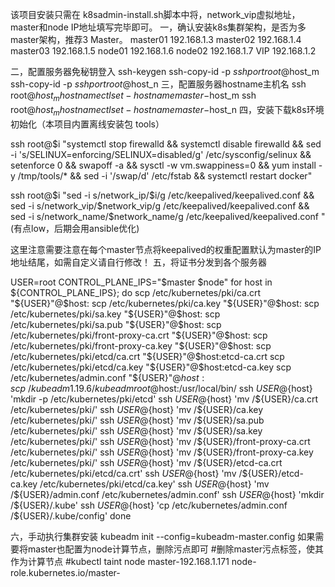   该项目安装只需在 k8sadmin-install.sh脚本中将，network_vip虚拟地址，master和node IP地址填写完毕即可。
一，确认安装k8s集群架构，是否为多master架构，推荐3 Master。
   master01    192.168.1.3
   master02    192.168.1.4
   master03    192.168.1.5
   node01      192.168.1.6
   node02      192.168.1.7
   VIP         192.168.1.2
   
二，配置服务器免秘钥登入
  ssh-keygen
  ssh-copy-id -p $sshport root@$host_m
  ssh-copy-id -p $sshport root@$host_n
三，配置服务器hostname主机名
  ssh root@$host_m hostnamectl set-hostname master-$host_m
  ssh root@$host_m hostnamectl set-hostname master-$host_n
四，安装下载k8s环境初始化（本项目内置离线安装包 tools）

  ssh root@$i "systemctl stop firewalld &&
  systemctl disable firewalld &&
  sed -i 's/SELINUX=enforcing/SELINUX=disabled/g' /etc/sysconfig/selinux &&
  setenforce 0 &&
  swapoff -a && sysctl -w vm.swappiness=0 &&
  yum install -y /tmp/tools/*  &&
  sed -i '/swap/d' /etc/fstab &&
  systemctl restart docker"

  ssh root@$i "sed -i s/network_ip/$i/g /etc/keepalived/keepalived.conf &&
  sed -i s/network_vip/$network_vip/g /etc/keepalived/keepalived.conf &&
  sed -i s/network_name/$network_name/g /etc/keepalived/keepalived.conf "
  (有点low，后期会用ansible优化)
 
  这里注意需要注意在每个master节点将keepalived的权重配置默认为master的IP地址结尾，如需自定义请自行修改！
 五，将证书分发到各个服务器

USER=root
CONTROL_PLANE_IPS="$master $node"
for host in ${CONTROL_PLANE_IPS}; do
    scp /etc/kubernetes/pki/ca.crt "${USER}"@$host:
    scp /etc/kubernetes/pki/ca.key "${USER}"@$host:
    scp /etc/kubernetes/pki/sa.key "${USER}"@$host:
    scp /etc/kubernetes/pki/sa.pub "${USER}"@$host:
    scp /etc/kubernetes/pki/front-proxy-ca.crt "${USER}"@$host:
    scp /etc/kubernetes/pki/front-proxy-ca.key "${USER}"@$host:
    scp /etc/kubernetes/pki/etcd/ca.crt "${USER}"@$host:etcd-ca.crt
    scp /etc/kubernetes/pki/etcd/ca.key "${USER}"@$host:etcd-ca.key
    scp /etc/kubernetes/admin.conf "${USER}"@$host:
    scp ~/kubeadm1.19.6/kubeadm root@$host:/usr/local/bin/
    ssh ${USER}@${host} 'mkdir -p /etc/kubernetes/pki/etcd'
    ssh ${USER}@${host} 'mv /${USER}/ca.crt /etc/kubernetes/pki/'
    ssh ${USER}@${host} 'mv /${USER}/ca.key /etc/kubernetes/pki/'
    ssh ${USER}@${host} 'mv /${USER}/sa.pub /etc/kubernetes/pki/'
    ssh ${USER}@${host} 'mv /${USER}/sa.key /etc/kubernetes/pki/'
    ssh ${USER}@${host} 'mv /${USER}/front-proxy-ca.crt /etc/kubernetes/pki/'
    ssh ${USER}@${host} 'mv /${USER}/front-proxy-ca.key /etc/kubernetes/pki/'
    ssh ${USER}@${host} 'mv /${USER}/etcd-ca.crt /etc/kubernetes/pki/etcd/ca.crt'
    ssh ${USER}@${host} 'mv /${USER}/etcd-ca.key /etc/kubernetes/pki/etcd/ca.key'
    ssh ${USER}@${host} 'mv /${USER}/admin.conf /etc/kubernetes/admin.conf'
    ssh ${USER}@${host} 'mkdir /${USER}/.kube'
    ssh ${USER}@${host} 'cp /etc/kubernetes/admin.conf /${USER}/.kube/config'
done

六，手动执行集群安装
kubeadm init --config=kubeadm-master.config
如果需要将master也配置为node计算节点，删除污点即可
#删除master污点标签，使其作为计算节点
#kubectl taint node master-192.168.1.171 node-role.kubernetes.io/master-
